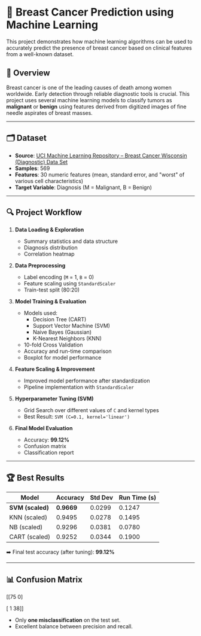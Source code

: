 # 🧠 Breast Cancer Prediction using Machine Learning

This project demonstrates how machine learning algorithms can be used to accurately predict the presence of breast cancer based on clinical features from a well-known dataset.

## 📌 Overview

Breast cancer is one of the leading causes of death among women worldwide. Early detection through reliable diagnostic tools is crucial. This project uses several machine learning models to classify tumors as **malignant** or **benign** using features derived from digitized images of fine needle aspirates of breast masses.

---

## 🗂️ Dataset

- **Source**: [UCI Machine Learning Repository – Breast Cancer Wisconsin (Diagnostic) Data Set](https://archive.ics.uci.edu/ml/datasets/Breast+Cancer+Wisconsin+(Diagnostic))
- **Samples**: 569
- **Features**: 30 numeric features (mean, standard error, and "worst" of various cell characteristics)
- **Target Variable**: Diagnosis (M = Malignant, B = Benign)

---

## 🔍 Project Workflow

1. **Data Loading & Exploration**
   - Summary statistics and data structure
   - Diagnosis distribution
   - Correlation heatmap

2. **Data Preprocessing**
   - Label encoding (`M` = 1, `B` = 0)
   - Feature scaling using `StandardScaler`
   - Train-test split (80:20)

3. **Model Training & Evaluation**
   - Models used:
     - Decision Tree (CART)
     - Support Vector Machine (SVM)
     - Naive Bayes (Gaussian)
     - K-Nearest Neighbors (KNN)
   - 10-fold Cross Validation
   - Accuracy and run-time comparison
   - Boxplot for model performance

4. **Feature Scaling & Improvement**
   - Improved model performance after standardization
   - Pipeline implementation with `StandardScaler`

5. **Hyperparameter Tuning (SVM)**
   - Grid Search over different values of `C` and kernel types
   - Best Result: `SVM (C=0.1, kernel='linear')`

6. **Final Model Evaluation**
   - Accuracy: **99.12%**
   - Confusion matrix
   - Classification report

---

## 🏆 Best Results

| Model        | Accuracy | Std Dev  | Run Time (s) |
|--------------|----------|----------|--------------|
| **SVM (scaled)** | **0.9669** | 0.0299   | 0.1247       |
| KNN (scaled) | 0.9495   | 0.0278   | 0.1495       |
| NB (scaled)  | 0.9296   | 0.0381   | 0.0780       |
| CART (scaled)| 0.9252   | 0.0344   | 0.1900       |

➡️ Final test accuracy (after tuning): **99.12%**

---

## 📊 Confusion Matrix
[[75 0]

[ 1 38]]

- Only **one misclassification** on the test set.
- Excellent balance between precision and recall.
